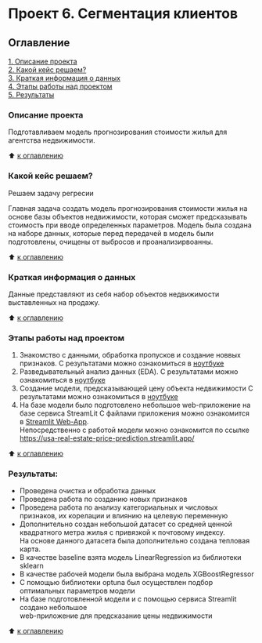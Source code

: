 # Проект 6. Сегментация клиентов

## Оглавление  
[1. Описание проекта](./README.md#Описание-проекта)  
[2. Какой кейс решаем?](./README.md#Какой-кейс-решаем)  
[3. Краткая информация о данных](./README.md#Краткая-информация-о-данных)  
[4. Этапы работы над проектом](./README.md#Этапы-работы-над-проектом)  
[5. Результаты](./README.md#Результаты)    


### Описание проекта    
Подготавливаем модель прогнозирования стоимости жилья для агентства недвижимости.

:arrow_up: [к оглавлению](README.md#Оглавление)


### Какой кейс решаем? 

Решаем задачу регресии

Главная задача создать модель прогнозирования стоимости жилья на основе базы объектов недвижимости, которая сможет предсказывать стоимость при вводе определенных параметров.
Модель была создана на наборе данных, которые перед передачей в модель были подготовлены, очищены от выбросов и проанализирвоанны.

:arrow_up: [к оглавлению](README.md#Оглавление)

### Краткая информация о данных

Данные представляют из себя набор объектов недвижимости выставленных на продажу.
  
:arrow_up: [к оглавлению](README.md#Оглавление)


### Этапы работы над проектом

1. Знакомство с данными, обработка пропусков и создание новвых признаков.
C результатами можно ознакомиться в [ноутбуке](Project_Final_Part_1_Data.ipynb)
2. Разведывательный анализ данных (EDA).
C результатами можно ознакомиться в [ноутбуке](Project_Final_Part_2_EDA.ipynb)
3. Создание модели, предсказывающей цену объекта недвижимости
C результатами можно ознакомиться в [ноутбуке](Project_Final_Part_3_Model.ipynb)
4. На базе модели было подготовлено небольшое web-приложение на базе сервиса StreamLit
C файлами приложения можно ознакомится в [Streamlit Web-App](streamlit_app).\
Непосредственно с работой модели можно ознакомится по ссылке https://usa-real-estate-price-prediction.streamlit.app/

:arrow_up: [к оглавлению](README.md#Оглавление)


### Результаты:  
* Проведена очистка и обработка данных
* Проведена работа по созданию новых признаков
* Проведена работа по анализу категориальных и числовых признаков, их корелации и влиянию на целевую переменную
* Дополнительно создан небольшой датасет со средней ценной квадратного метра жилья с привязкой к почтовому индексу.\
На основе данного датасета была дополнительно создана тепловая карта.
* В качестве baseline взята модель LinearRegression из библиотеки sklearn
* В качестве рабочей модели была выбрана модель XGBoostRegressor
* С помощью библиотеки optuna был осуществлен подбор оптимальных параметров модели
* На базе подготовленной модели и с помощью сервиса Streamlit создано небольшое\
web-приложение для предсказание цены недвижимости



:arrow_up: [к оглавлению](README.md#Оглавление)
